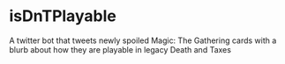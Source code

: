 # isDnTPlayable
A twitter bot that tweets newly spoiled Magic: The Gathering cards with a blurb about how they are playable in legacy Death and Taxes
